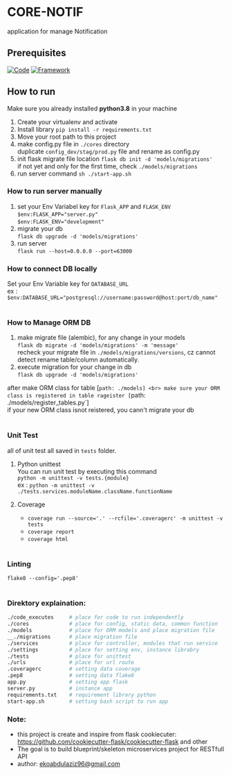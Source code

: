 # CORE-NOTIF 

application for manage Notification

## Prerequisites

[![Code](https://img.shields.io/badge/Code-Python-1B9D73?style=flat&logo=python)](https://python.org)
[![Framework](https://img.shields.io/badge/Framework-Flask-1B9D73?style=flat&logo=flask)](https://flask.palletsprojects.com/)


## How to run
Make sure you already installed **python3.8** in your machine

1. Create your virtualenv and activate
2. Install library `pip install -r requirements.txt`
3. Move your root path to this project
4. make config.py file in `./cores` directory  
duplicate `config_dev/stag/prod.py` file and rename as config.py
5. init flask migrate file location `flask db init -d 'models/migrations'`
    <br> if not yet and only for the first time, check `./models/migrations`
6. run server command `sh ./start-app.sh` 

### How to run server manually
1. set your Env Variabel key for `Flask_APP` and `FLASK_ENV` 
    <br> `$env:FLASK_APP="server.py"`
    <br> `$env:FLASK_ENV="development"`
2. migrate your db
    <br> `flask db upgrade -d 'models/migrations'`
3. run server
    <br> `flask run --host=0.0.0.0 --port=63000`

### How to connect DB locally
Set your Env Variable key for `DATABASE_URL` 
<br> ex : `$env:DATABASE_URL="postgresql://username:password@host:port/db_name"`
<br><br>

### How to Manage ORM DB 
1. make migrate file (alembic), for any change in your models
    <br>`flask db migrate -d 'models/migrations' -m 'message'`
    <br> recheck your migrate file in `./models/migrations/versions`, cz cannot detect rename table/column automatically.
2. execute migration for your change in db
    <br>`flask db upgrade -d 'models/migrations'`

after make ORM class for table [`path: ./models]
<br> make sure your ORM class is registered in table rageister
[`path: ./models/register_tables.py`]
<br> if your new ORM class isnot reistered, you cann't migrate your db
<br><br>


### Unit Test
all of unit test all saved in `tests` folder. 

1. Python unittest 
<br>You can run unit test by executing this command 
<br> `python -m unittest -v tests.{module}`
<br> ex : `python -m unittest -v ./tests.services.moduleName.className.functionName`

2. Coverage
      * `coverage run --source='.' --rcfile='.coveragerc' -m unittest -v tests`
      * `coverage report`
      * `coverage html`
<br><br>

### Linting

`flake8 --config='.pep8'`
<br><br>


### Direktory explaination:
```sh
./code_executes     # place for code to run independently
./cores             # place for config, static data, common function 
./models            # place for ORM models and place migration file 
__./migrations      # place migration file 
./services          # place for controller, modules that run service
./settings          # place for setting env, instance librabry 
./tests             # place for unittest
./urls              # place for url route
.coveragerc         # setting data coverage
.pep8               # setting data flake8
app.py              # setting app flask
server.py           # instance app
requirements.txt    # requirement library python
start-app.sh        # setting bash script to run app
```

### Note:
- this project is create and inspire from flask cookiecuter: https://github.com/cookiecutter-flask/cookiecutter-flask and other 
- The goal is to build blueprint/skeleton microservices project for RESTfull API
- author: ekoabdulaziz96@gmail.com
